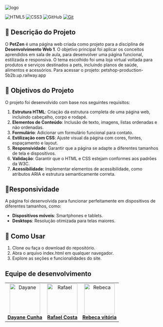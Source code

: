 ![logo](https://github.com/user-attachments/assets/f94f10fd-c6bc-4c29-9381-4528bfb66999)

![HTML5](https://img.shields.io/badge/html5-%23E34F26.svg?style=for-the-badge&logo=html5&logoColor=white)
![CSS3](https://img.shields.io/badge/css3-%231572B6.svg?style=for-the-badge&logo=css3&logoColor=white)
![GitHub](https://img.shields.io/badge/GitHub-000?style=for-the-badge&logo=github&logoColor=30A3DC)
[![Git](https://img.shields.io/badge/Git-000?style=for-the-badge&logo=git&logoColor=E94D5F)](https://git-scm.com/doc)

## 📖 Descrição do Projeto
O **PetZen** é uma página web criada como projeto para a disciplina de **Desenvolvimento Web 1**. O objetivo principal foi aplicar os conceitos aprendidos em sala de aula, para desenvolver uma página funcional, estilizada e responsiva. O tema escolhido foi uma loja virtual voltada para produtos e serviços destinados a pets, incluindo planos de saúde, alimentos e acessórios.
Para acessar o projeto: petshop-production-5b2b.up.railway.app

## 🎯 Objetivos do Projeto
O projeto foi desenvolvido com base nos seguintes requisitos:
1. **Estrutura HTML**: Criação da estrutura completa de uma página web, incluindo cabeçalho, corpo e rodapé.
2. **Elementos de Conteúdo**: Inclusão de texto, imagens, listas ordenadas e não ordenadas.
3. **Formulário**: Adicionar um formulário funcional para contato.
4. **Estilização com CSS**: Ajuste visual da página com cores, fontes, espaçamento e layout.
5. **Responsividade**: Garantir que a página se adapte a diferentes tamanhos de tela e dispositivos.
6. **Validação**: Garantir que o HTML e CSS estejam conformes aos padrões da W3C.
7. **Acessibilidade**: Implementar elementos de acessibilidade, como atributos ARIA e estrutura semanticamente correta.

 ## 📱Responsividade
A página foi desenvolvida para funcionar perfeitamente em dispositivos de diferentes tamanhos, como:
- **Dispositivos móveis**: Smartphones e tablets.
- **Desktops**: Resolução otimizada para telas maiores.

## 📌 Como Usar
1. Clone ou faça o download do repositório.
2. Abra o arquivo index.html em qualquer navegador.
3. Explore as seções e funcionalidades do site.

## Equipe de desenvolvimento
<table>
  <tr>
    <td align="center">
      <a href="https://github.com/daycunha">
        <img src="https://avatars.githubusercontent.com/u/126929353?v=4" width="100px;" alt="Dayane"/>
        <br>
        <b>Dayane Cunha</b>
      </a>
    </td>
    <td align="center">
      <a href="https://github.com/rafacostadev">
        <img src="https://avatars.githubusercontent.com/u/74886393?v=4" width="100px;" alt="Rafael"/>
        <br>
        <b>Rafael Costa</b>
      </a>
    </td>
    <td align="center">
      <a href="https://github.com/Rebecavitoria45">
        <img src="https://avatars.githubusercontent.com/u/117654851?v=4" width="100px;" alt="Rebeca"/>
        <br>
        <b>Rebeca vitória</b>
      </a>
    </td>
   
  </tr>
</table>
